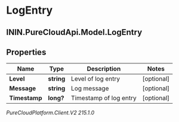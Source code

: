 # LogEntry

## ININ.PureCloudApi.Model.LogEntry

## Properties

|Name | Type | Description | Notes|
|------------ | ------------- | ------------- | -------------|
| **Level** | **string** | Level of log entry | [optional] |
| **Message** | **string** | Log message | [optional] |
| **Timestamp** | **long?** | Timestamp of log entry | [optional] |



_PureCloudPlatform.Client.V2 215.1.0_
